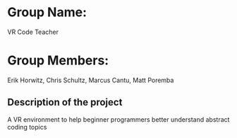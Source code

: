 # Group Name: 
  VR Code Teacher
  
# Group Members:
Erik Horwitz, Chris Schultz, Marcus Cantu, Matt Poremba

## Description of the project
  A VR environment to help beginner programmers better understand abstract coding topics
